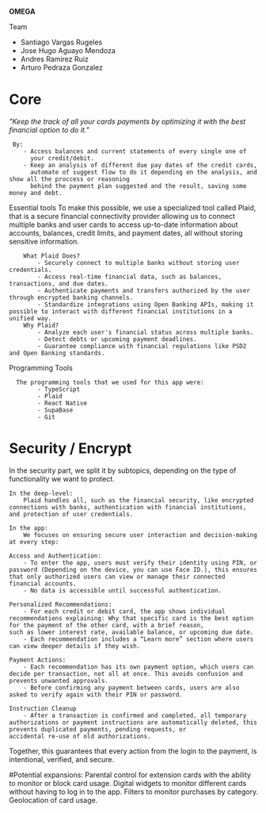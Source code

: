 **OMEGA**

Team
 - Santiago Vargas Rugeles 
 - Jose Hugo Aguayo Mendoza
 - Andres Ramirez Ruiz
 - Arturo Pedraza Gonzalez 

# Core
   *"Keep the track of all your cards payments by optimizing it with the best financial option to do it."*
       
     By:
        - Access balances and current statements of every single one of 
          your credit/debit. 
        - Keep an analysis of different due pay dates of the credit cards,
          automate of suggest flow to do it depending on the analysis, and show all the proccess or reasoning
          behind the payment plan suggested and the result, saving some money and debt.
    
        
   Essential tools
        To make this possible, we use a specialized tool called Plaid, that is a secure financial connectivity provider allowing us to connect multiple banks and user cards to access up-to-date information about accounts, balances, credit limits, and payment dates, all without storing sensitive information. 
        
        What Plaid Does?
            - Securely connect to multiple banks without storing user credentials.  
            - Access real-time financial data, such as balances, transactions, and due dates.  
            - Authenticate payments and transfers authorized by the user through encrypted banking channels.  
            - Standardize integrations using Open Banking APIs, making it possible to interact with different financial institutions in a unified way.
        Why Plaid?
            - Analyze each user's financial status across multiple banks.  
            - Detect debts or upcoming payment deadlines.  
            - Guarantee compliance with financial regulations like PSD2 and Open Banking standards.
        
   Programming Tools
        
      The programming tools that we used for this app were:
            - TypeScript
            - Plaid
            - React Native
            - SupaBase
            - Git
            
             
# Security / Encrypt

   In the security part, we split it by subtopics, depending on the type of functionality we want to protect.
   
    In the deep-level:
        Plaid handles all, such as the financial security, like encrypted connections with banks, authentication with financial institutions, and protection of user credentials. 
        
    In the app:
        We focuses on ensuring secure user interaction and decision-making at every step:
        
    Access and Authentication:
        - To enter the app, users must verify their identity using PIN, or password (Depending on the device, you can use Face ID.), this ensures that only authorized users can view or manage their connected financial accounts.  
        - No data is accessible until successful authentication.

    Personalized Recommendations:
        - For each credit or debit card, the app shows individual recommendations explaining: Why that specific card is the best option for the payment of the other card, with a brief reason,              such as lower interest rate, available balance, or upcoming due date.  
        - Each recommendation includes a “Learn more” section where users can view deeper details if they wish.

    Payment Actions:
        - Each recommendation has its own payment option, which users can decide per transaction, not all at once. This avoids confusion and prevents unwanted approvals.  
        - Before confirming any payment between cards, users are also asked to verify again with their PIN or password.

    Instruction Cleanup
        - After a transaction is confirmed and completed, all temporary authorizations or payment instructions are automatically deleted, this prevents duplicated payments, pending requests, or            accidental re-use of old authorizations.

   Together, this guarantees that every action from the login to the payment, is intentional, verified, and secure.
   
#Potential expansions:
         Parental control for extension cards with the ability to monitor or block card usage.
         Digital widgets to monitor different cards without having to log in to the app.
         Filters to monitor purchases by category.
         Geolocation of card usage.

    


